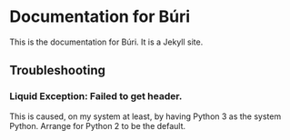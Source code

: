 # Documentation for Búri

This is the documentation for Búri. It is a Jekyll site.

## Troubleshooting

### Liquid Exception: Failed to get header.

This is caused, on my system at least, by having Python 3 as the system Python.
Arrange for Python 2 to be the default.

